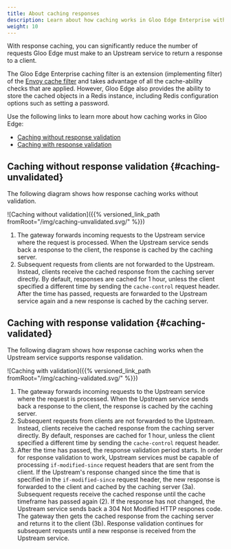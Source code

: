 ```yaml
---
title: About caching responses
description: Learn about how caching works in Gloo Edge Enterprise with and without response validation. 
weight: 10
---
```


With response caching, you can significantly reduce the number of requests Gloo Edge must make to an Upstream service to return a response to a client.

The Gloo Edge Enterprise caching filter is an extension (implementing filter) of the [Envoy cache filter](https://www.envoyproxy.io/docs/envoy/latest/start/sandboxes/cache) and takes advantage of all the cache-ability checks that are applied. However, Gloo Edge also provides the ability to store the cached objects in a Redis instance, including Redis configuration options such as setting a password.

Use the following links to learn more about how caching works in Gloo Edge: 
- [Caching without response validation](#caching-unvalidated)
- [Caching with response validation](#caching-validated)

## Caching without response validation {#caching-unvalidated}

The following diagram shows how response caching works without validation. 

![Caching without validation]({{% versioned_link_path fromRoot="/img/caching-unvalidated.svg/" %}})

1. The gateway forwards incoming requests to the Upstream service where the request is processed. When the Upstream service sends back a response to the client, the response is cached by the caching server. 
2. Subsequent requests from clients are not forwarded to the Upstream. Instead, clients receive the cached response from the caching server directly. By default, responses are cached for 1 hour, unless the client specified a different time by sending the `cache-control` request header. After the time has passed, requests are forwarded to the Upstream service again and a new response is cached by the caching server. 


## Caching with response validation {#caching-validated}

The following diagram shows how response caching works when the Upstream service supports response validation. 

![Caching with validation]({{% versioned_link_path fromRoot="/img/caching-validated.svg/" %}})

1. The gateway forwards incoming requests to the Upstream service where the request is processed. When the Upstream service sends back a response to the client, the response is cached by the caching server. 
2. Subsequent requests from clients are not forwarded to the Upstream. Instead, clients receive the cached response from the caching server directly. By default, responses are cached for 1 hour, unless the client specified a different time by sending the `cache-control` request header. 
3. After the time has passed, the response validation period starts. In order for response validation to work, Upstream services must be capable of processing `if-modified-since` request headers that are sent from the client. If the Upstream's response changed since the time that is specified in the `if-modified-since` request header, the new response is forwarded to the client and cached by the caching server (3a). Subsequent requests receive the cached response until the cache timeframe has passed again (2). If the response has not changed, the Upstream service sends back a 304 Not Modified HTTP respones code. The gateway then gets the cached response from the caching server and returns it to the client (3b). Response validation continues for subsequent requests until a new response is received from the Upstream service. 


